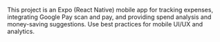 <!-- Use this file to provide workspace-specific custom instructions to Copilot. For more details, visit https://code.visualstudio.com/docs/copilot/copilot-customization#_use-a-githubcopilotinstructionsmd-file -->

This project is an Expo (React Native) mobile app for tracking expenses, integrating Google Pay scan and pay, and providing spend analysis and money-saving suggestions. Use best practices for mobile UI/UX and analytics.
